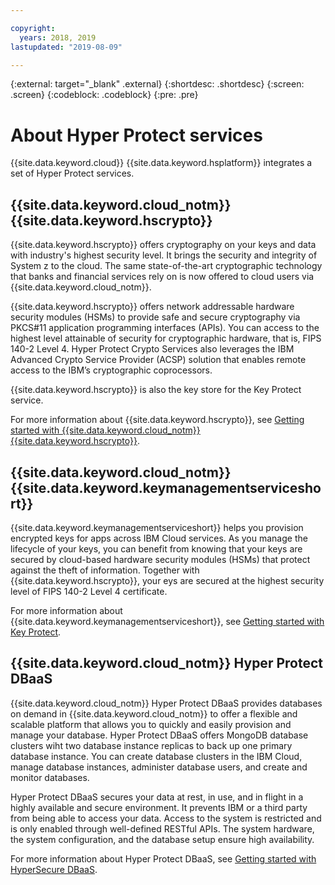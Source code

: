 ```yaml
---

copyright:
  years: 2018, 2019
lastupdated: "2019-08-09"

---
```


{:external: target="_blank" .external}
{:shortdesc: .shortdesc}
{:screen: .screen}
{:codeblock: .codeblock}
{:pre: .pre}


# About Hyper Protect services

{{site.data.keyword.cloud}} {{site.data.keyword.hsplatform}} integrates a set of Hyper Protect services.


## **{{site.data.keyword.cloud_notm}} {{site.data.keyword.hscrypto}}**  

{{site.data.keyword.hscrypto}} offers cryptography on your keys and data with industry's highest security level. It brings the security and integrity of System z to the cloud. The same state-of-the-art cryptographic technology that banks and financial services rely on is now offered to cloud users via {{site.data.keyword.cloud_notm}}.

{{site.data.keyword.hscrypto}} offers network addressable hardware security modules (HSMs) to provide safe and secure cryptography via PKCS#11 application programming interfaces (APIs). You can access to the highest level attainable of security for cryptographic hardware, that is, FIPS 140-2 Level 4.  Hyper Protect Crypto Services also leverages the IBM Advanced Crypto Service Provider (ACSP) solution that enables remote access to the IBM’s cryptographic coprocessors.

{{site.data.keyword.hscrypto}} is also the key store for the Key Protect service.

For more information about {{site.data.keyword.hscrypto}}, see [Getting started with {{site.data.keyword.cloud_notm}} {{site.data.keyword.hscrypto}}](https://console.stage1.bluemix.net/docs/services/zcrypto/index.html).


## **{{site.data.keyword.cloud_notm}} {{site.data.keyword.keymanagementserviceshort}}**

{{site.data.keyword.keymanagementserviceshort}} helps you provision encrypted keys for apps across IBM Cloud services. As you manage the lifecycle of your keys, you can benefit from knowing that your keys are secured by cloud-based hardware security modules (HSMs) that protect against the theft of information. Together with {{site.data.keyword.hscrypto}}, your eys are secured at the highest security level of FIPS 140-2 Level 4 certificate.

For more information about {{site.data.keyword.keymanagementserviceshort}}, see [Getting started with Key Protect](https://console.bluemix.net/docs/services/keymgmt/index.html).


## **{{site.data.keyword.cloud_notm}} Hyper Protect DBaaS**  

{{site.data.keyword.cloud_notm}} Hyper Protect DBaaS provides databases on demand in {{site.data.keyword.cloud_notm}} to offer a flexible and scalable platform that allows you to quickly and easily provision and manage your database. Hyper Protect DBaaS offers MongoDB database clusters wiht two database instance replicas to back up one primary database instance. You can create database clusters in the IBM Cloud, manage database instances, administer database users, and create and monitor databases.

Hyper Protect DBaaS secures your data at rest, in use, and in flight in a highly available and secure environment. It prevents IBM or a third party from being able to access your data. Access to the system is restricted and is only enabled through well-defined RESTful APIs. The system hardware, the system configuration, and the database setup ensure high availability.

For more information about Hyper Protect DBaaS, see [Getting started with HyperSecure DBaaS](https://console.bluemix.net/docs/services/hypersecure-dbaas/index.html).

<!--
## **{{site.data.keyword.cloud_notm}} {{site.data.keyword.hscontainers}}**  

{{site.data.keyword.cloud_notm}} Container delivers powerful tools by combining Docker and Kubernetes technologies, an intuitive user experience, and built-in security and isolation to automate the deployment, operation, scaling, and monitoring of containerized apps in a cluster of compute hosts.

**Note**: {{site.data.keyword.hscontainers}} is now available to only sponsor users. If you expect dedicated security support, register as sponsor users with the [IBM Z Client Feedback Program](https://www-01.ibm.com/marketing/iwm/iwmdocs/web/cc/earlyprograms/zcustomer.shtml) to deploy your application to the {{site.data.keyword.hscontainers}} cluster.

For more information about {{site.data.keyword.cloud_notm}} Container, see [Getting started with {{site.data.keyword.cloud_notm}} Container Service](https://console.bluemix.net/docs/containers/container_index.html#container_index).
-->
